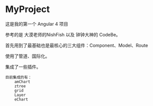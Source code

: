 # MyProject

这是我的第一个 Angular 4 项目

参考的是 大漠老师的NishFish 以及 钟钟大神的 CodeBe。

首先用到了最基础也是最核心的三大组件：Component、Model、Route

使用了管道、国际化。

集成了一些插件。

```
目前集成的有：
	amChart
	ztree
	grid
	Layer
	eChart
```